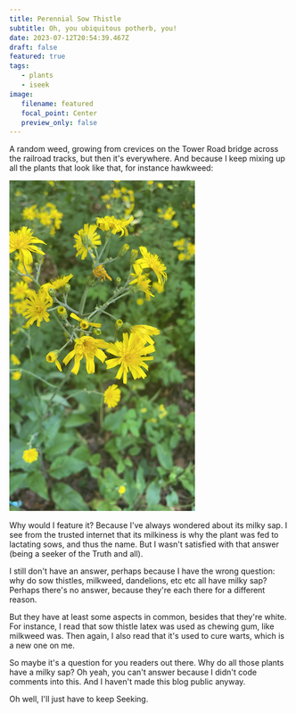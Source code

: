 ```yaml
---
title: Perennial Sow Thistle
subtitle: Oh, you ubiquitous potherb, you!
date: 2023-07-12T20:54:39.467Z
draft: false
featured: true
tags:
   - plants
   - iseek
image:
   filename: featured
   focal_point: Center
   preview_only: false
---
```


A random weed, growing from crevices on the Tower Road bridge across the railroad tracks, but then it's everywhere. And because I keep mixing up all the plants that look like that, for instance hawkweed:

![hawkweed](hawkweed.jpg)

Why would I feature it? Because I've always wondered about its milky sap. I see from the trusted internet that its milkiness is why the plant was fed to lactating sows, and thus the name. But I wasn't satisfied with that answer (being a seeker of the Truth and all).

I still don't have an answer, perhaps because I have the wrong question: why do sow thistles, milkweed, dandelions, etc etc all have milky sap?  Perhaps there's no answer, because they're each there for a different reason.

But they have at least some aspects in common, besides that they're white. For instance, I read that sow thistle latex was used as chewing gum, like milkweed was. Then again, I also read that it's used to cure warts, which is a new one on me.

So maybe it's a question for you readers out there. Why do all those plants have a milky sap? Oh yeah, you can't answer because I didn't code comments into this. And I haven't made this blog public anyway.

Oh well, I'll just have to keep Seeking.

